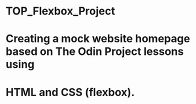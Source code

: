 # TOP_Flexbox_Project

# Creating a mock website homepage based on The Odin Project lessons using
# HTML and CSS (flexbox).